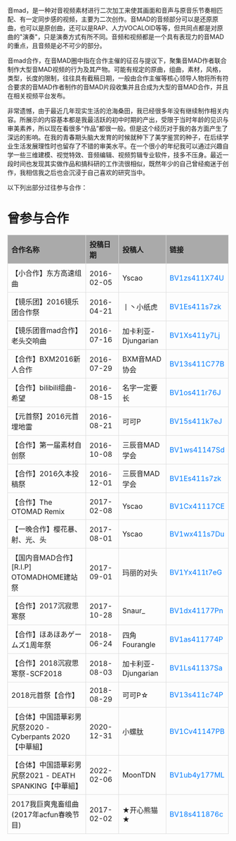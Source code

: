 音mad，是一种对音视频素材进行二次加工来使其画面和音声与原音乐节奏相匹配、有一定同步感的视频，主要为二次创作。音MAD的音频部分可以是还原原曲，也可以是原创曲，还可以是RAP、人力VOCALOID等等，但共同点都是对原曲的"演奏"，只是演奏方式有所不同。音频和视频都是一个具有表现力的音MAD的重点，且音频是必不可少的部分。

音mad合作，在音MAD圈中指在合作主催的征召与提议下，聚集音MAD作者联合制作大型音MAD视频的行为及其产物。可能有规定的原曲，组曲，素材，风格，类型，长度的限制，往往具有截稿日期，一般由合作主催等核心领导人物将所有符合要求的音MAD作者制作的音MAD片段收集并且合成为大型的音MAD合作，并且在相关视频平台发布。

非常遗憾，由于最近几年现实生活的沧海桑田，我已经很多年没有继续制作相关内容。所展示的内容基本都是我最活跃的初中时期的产出，受限于当时年龄的见识与审美素养，所以现在看很多“作品”都很一般。但是这个经历对于我的各方面产生了深远的影响。在我的青春期头脑大发育的时候就种下了美学鉴赏的种子，在后续学业生活发展理性时也留存了不错的审美水平。在一个很小的年纪我可以通过兴趣自学一些三维建模、视觉特效、音频编辑、视频剪辑专业软件，技多不压身。最近一段时间也发现其实做作品和搞科研的工作流很相似，既然年少的自己曾经痴迷于创作，我相信我之后也会沉浸于自己喜欢的研究当中。

以下列出部分过往参与合作：
<head>
    <title>曾参与合作</title>
    <style>
        table {
            width: 100%;
            border-collapse: collapse;
        }
        th, td {
            border: 1px solid #ddd;
            padding: 8px;
        }
        th { background-color: #aaaaaa;
            text-align: left;
        }
        tr:hover {
            background-color: #e8e8e8;
        }
        a {
            color: #007BFF;
            text-decoration: none;
        }
        a:hover {
            text-decoration: underline;
        }
    </style>
</head>
<body>
    <h1>曾参与合作</h1>
    <table>
        <thead>
            <tr>
                <th>合作名称</th>
                <th>投稿日期</th>
                <th>投稿人</th>
                <th>链接</th>
            </tr>
        </thead>
        <tbody>
            <tr>
                <td>【小合作】东方高速组曲</td>
                <td>2016-02-05</td>
                <td>Yscao</td>
                <td><a href="https://www.bilibili.com/video/BV1zs411X74U/">BV1zs411X74U</a></td>
            </tr>
            <tr>
                <td>【镜乐团】2016镜乐团合作祭</td>
                <td>2016-04-21</td>
                <td>丨丶小纸虎</td>
                <td><a href="https://www.bilibili.com/video/BV1Es411s7zk/">BV1Es411s7zk</a></td>
            </tr>
            <tr>
                <td>【镜乐团音mad合作】老头交响曲</td>
                <td>2016-07-16</td>
                <td>加卡利亚-Djungarian</td>
                <td><a href="https://www.bilibili.com/video/BV1Xs411y7Lj/">BV1Xs411y7Lj</a></td>
            </tr>
            <tr>
                <td>【合作】BXM2016新人合作</td>
                <td>2016-07-29</td>
                <td>BXM音MAD协会</td>
                <td><a href="https://www.bilibili.com/video/BV13s411C77B/">BV13s411C77B</a></td>
            </tr>
            <tr>
                <td>【合作】bilibili组曲-希望</td>
                <td>2016-08-15</td>
                <td>名字一定要长</td>
                <td><a href="https://www.bilibili.com/video/BV1os411r76J/">BV1os411r76J</a></td>
            </tr>
            <tr>
                <td>【元首祭】2016元首埋地雷</td>
                <td>2016-08-21</td>
                <td>可可P</td>
                <td><a href="https://www.bilibili.com/video/BV15s411k7eJ/">BV15s411k7eJ</a></td>
            </tr>
            <tr>
                <td>【合作】第一届素材自创祭</td>
                <td>2016-10-08</td>
                <td>三辰音MAD学会</td>
                <td><a href="https://www.bilibili.com/video/BV1ws41147Sd/">BV1ws41147Sd</a></td>
            </tr>
            <tr>
                <td>【合作】2016久本投稿祭</td>
                <td>2016-12-01</td>
                <td>三辰音MAD学会</td>
                <td><a href="https://www.bilibili.com/video/BV1Es411s7zk/">BV1Es411s7zk</a></td>
            </tr>
            <tr>
                <td>【合作】The OTOMAD Remix</td>
                <td>2017-02-08</td>
                <td>Yscao</td>
                <td><a href="https://www.bilibili.com/video/BV1Cx41117CE/">BV1Cx41117CE</a></td>
            </tr>
            <tr>
                <td>【一晚合作】樱花暴、射、光、头</td>
                <td>2017-08-01</td>
                <td>Yscao</td>
                <td><a href="https://www.bilibili.com/video/BV1wx411s7Du/">BV1wx411s7Du</a></td>
            </tr>
            <tr>
                <td>【国内音MAD合作】[R.I.P] OTOMADHOME建站祭</td>
                <td>2017-09-01</td>
                <td>玛丽的对头</td>
                <td><a href="https://www.bilibili.com/video/BV1Yx411t7eG/">BV1Yx411t7eG</a></td>
            </tr>
            <tr>
                <td>【合作】2017沉寂思寒祭</td>
                <td>2017-10-28</td>
                <td>Snaur_</td>
                <td><a href="https://www.bilibili.com/video/BV1dx41177Pn/">BV1dx41177Pn</a></td>
            </tr>
            <tr>
                <td>【合作】ほあほあゲームズ1周年祭</td>
                <td>2018-06-24</td>
                <td>四角Fourangle</td>
                <td><a href="https://www.bilibili.com/video/BV1as411774P/">BV1as411774P</a></td>
            </tr>
            <tr>
                <td>【合作】2018沉寂思寒祭-SCF2018</td>
                <td>2018-08-03</td>
                <td>加卡利亚-Djungarian</td>
                <td><a href="https://www.bilibili.com/video/BV1Ls41137Sa/">BV1Ls41137Sa</a></td>
            </tr>
            <tr>
                <td>2018元首祭【合作】</td>
                <td>2018-08-29</td>
                <td>可可P☆</td>
                <td><a href="https://www.bilibili.com/video/BV13s411c74P/">BV13s411c74P</a></td>
            </tr>
            <tr>
                <td>【合体】中国語華彩男尻祭2020 - Cyberpants 2020【中華組】</td>
                <td>2020-12-31</td>
                <td>小螺肽</td>
                <td><a href="https://www.bilibili.com/video/BV1Cv41147PB/">BV1Cv41147PB</a></td>
            </tr>
            <tr>
                <td>【合体】中国語華彩男尻祭2021 - DEATH SPANKING【中華組】</td>
                <td>2022-02-06</td>
                <td>MoonTDN</td>
                <td><a href="https://www.bilibili.com/video/BV1ub4y177ML/">BV1ub4y177ML</a></td>
            </tr>
                    <tr>
                <td>2017我巨爽鬼畜组曲 (2017年acfun春晚节目)</td>
                <td>2017-02-02</td>
                <td>★开心熊猫★</td>
                <td><a href="https://www.bilibili.com/video/BV18s411876c/">BV18s411876c</a></td>
            </tr>
        </tbody>
    </table>
</body>